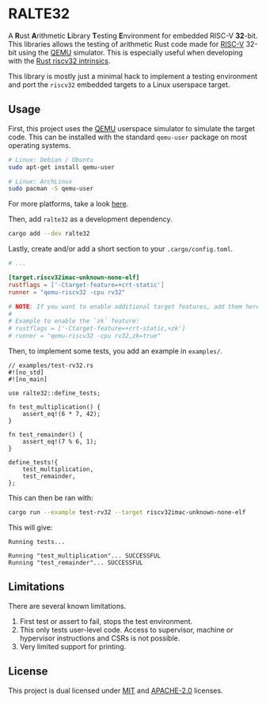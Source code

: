 # RALTE32

A **R**ust **A**rithmetic **L**ibrary **T**esting **E**nvironment for embedded
RISC-V **32**-bit. This libraries allows the testing of arithmetic Rust code
made for [RISC-V] 32-bit using the [QEMU] simulator. This is especially useful
when developing with the [Rust riscv32 intrinsics].

This library is mostly just a minimal hack to implement a testing environment
and port the `riscv32` embedded targets to a Linux userspace target.

## Usage

First, this project uses the [QEMU] userspace simulator to simulate the target
code. This can be installed with the standard `qemu-user` package on most
operating systems.

```bash
# Linux: Debian / Ubuntu
sudo apt-get install qemu-user

# Linux: ArchLinux
sudo pacman -S qemu-user
```

For more platforms, take a look [here](https://www.qemu.org/download).

Then, add `ralte32` as a development dependency.

```bash
cargo add --dev ralte32
```

Lastly, create and/or add a short section to your `.cargo/config.toml`.

```toml
# ...

[target.riscv32imac-unknown-none-elf]
rustflags = ['-Ctarget-feature=+crt-static']
runner = "qemu-riscv32 -cpu rv32"

# NOTE: If you want to enable additional target features, add them here.
# 
# Example to enable the `zk` feature:
# rustflags = ['-Ctarget-feature=+crt-static,+zk']
# runner = "qemu-riscv32 -cpu rv32,zk=true"
```

Then, to implement some tests, you add an example in `examples/`.

```rust,no_run
// examples/test-rv32.rs
#![no_std]
#![no_main]

use ralte32::define_tests;

fn test_multiplication() {
    assert_eq!(6 * 7, 42);
}

fn test_remainder() {
    assert_eq!(7 % 6, 1);
}

define_tests!{
    test_multiplication,
    test_remainder,
};
```

This can then be ran with:

```bash
cargo run --example test-rv32 --target riscv32imac-unknown-none-elf
```

This will give:

```text
Running tests...

Running "test_multiplication"... SUCCESSFUL
Running "test_remainder"... SUCCESSFUL
```

## Limitations

There are several known limitations.

1. First test or assert to fail, stops the test environment.
2. This only tests user-level code. Access to supervisor, machine or hypervisor
   instructions and CSRs is not possible.
3. Very limited support for printing.

## License

This project is dual licensed under [MIT](./LICENSE-MIT) and
[APACHE-2.0](./LICENSE-APACHE) licenses.

[QEMU]: https://www.qemu.org/
[RISC-V]: https://en.wikipedia.org/wiki/RISC-V
[Rust riscv32 intrinsics]: https://doc.rust-lang.org/nightly/core/arch/riscv32